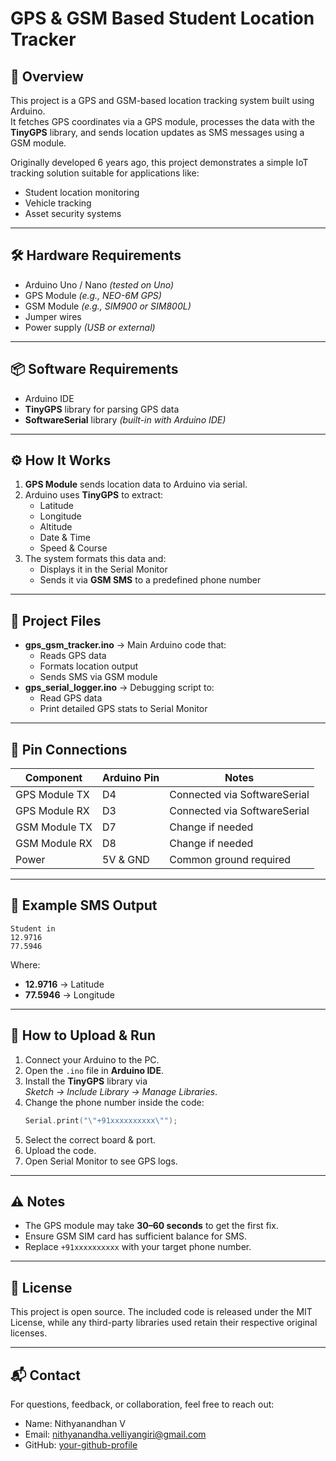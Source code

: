 # GPS & GSM Based Student Location Tracker

## 📌 Overview
This project is a GPS and GSM-based location tracking system built using Arduino.  
It fetches GPS coordinates via a GPS module, processes the data with the **TinyGPS** library, and sends location updates as SMS messages using a GSM module.

Originally developed 6 years ago, this project demonstrates a simple IoT tracking solution suitable for applications like:
- Student location monitoring
- Vehicle tracking
- Asset security systems

---

## 🛠 Hardware Requirements
- Arduino Uno / Nano *(tested on Uno)*
- GPS Module *(e.g., NEO-6M GPS)*
- GSM Module *(e.g., SIM900 or SIM800L)*
- Jumper wires
- Power supply *(USB or external)*

---

## 📦 Software Requirements
- Arduino IDE
- **TinyGPS** library for parsing GPS data
- **SoftwareSerial** library *(built-in with Arduino IDE)*

---

## ⚙ How It Works
1. **GPS Module** sends location data to Arduino via serial.
2. Arduino uses **TinyGPS** to extract:
   - Latitude
   - Longitude
   - Altitude
   - Date & Time
   - Speed & Course
3. The system formats this data and:
   - Displays it in the Serial Monitor
   - Sends it via **GSM SMS** to a predefined phone number

---

## 📂 Project Files
- **gps_gsm_tracker.ino** → Main Arduino code that:
  - Reads GPS data
  - Formats location output
  - Sends SMS via GSM module
- **gps_serial_logger.ino** → Debugging script to:
  - Read GPS data
  - Print detailed GPS stats to Serial Monitor

---

## 🔌 Pin Connections

| Component      | Arduino Pin | Notes |
|----------------|------------|-------|
| GPS Module TX  | D4         | Connected via SoftwareSerial |
| GPS Module RX  | D3         | Connected via SoftwareSerial |
| GSM Module TX  | D7         | Change if needed |
| GSM Module RX  | D8         | Change if needed |
| Power          | 5V & GND   | Common ground required |

---

## 📜 Example SMS Output
```
Student in
12.9716
77.5946
```

Where:
- **12.9716** → Latitude  
- **77.5946** → Longitude

---

## 🚀 How to Upload & Run
1. Connect your Arduino to the PC.
2. Open the `.ino` file in **Arduino IDE**.
3. Install the **TinyGPS** library via  
   *Sketch → Include Library → Manage Libraries*.
4. Change the phone number inside the code:
   ```cpp
   Serial.print("\"+91xxxxxxxxxx\"");
   ```
5. Select the correct board & port.
6. Upload the code.
7. Open Serial Monitor to see GPS logs.

---

## ⚠️ Notes
- The GPS module may take **30–60 seconds** to get the first fix.
- Ensure GSM SIM card has sufficient balance for SMS.
- Replace `+91xxxxxxxxxx` with your target phone number.

---

## 📄 License
This project is open source. The included code is released under the MIT License, while any third-party libraries used retain their respective original licenses.


---

## 📬 Contact

For questions, feedback, or collaboration, feel free to reach out:
- Name: Nithyanandhan V
- Email: nithyanandha.velliyangiri@gmail.com
- GitHub: [your-github-profile](https://github.com/NickolusAlex)

